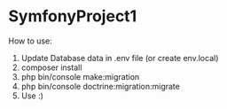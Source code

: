 # SymfonyProject1
How to use:
1. Update Database data in .env file (or create env.local)
2. composer install
3. php bin/console make:migration
4. php bin/console doctrine:migration:migrate
5. Use :)
